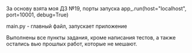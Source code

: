 За основу взята моя ДЗ №19, порты запуска app_.run(host="localhost", port=10001, debug=True)

main.py - главный файл, запускает приложение

Выполнены все пункты задания, кроме написания тестов, а также остались вью прошлых работ, которые не мешают.




